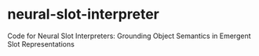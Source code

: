 # neural-slot-interpreter
Code for Neural Slot Interpreters: Grounding Object Semantics in Emergent Slot Representations
